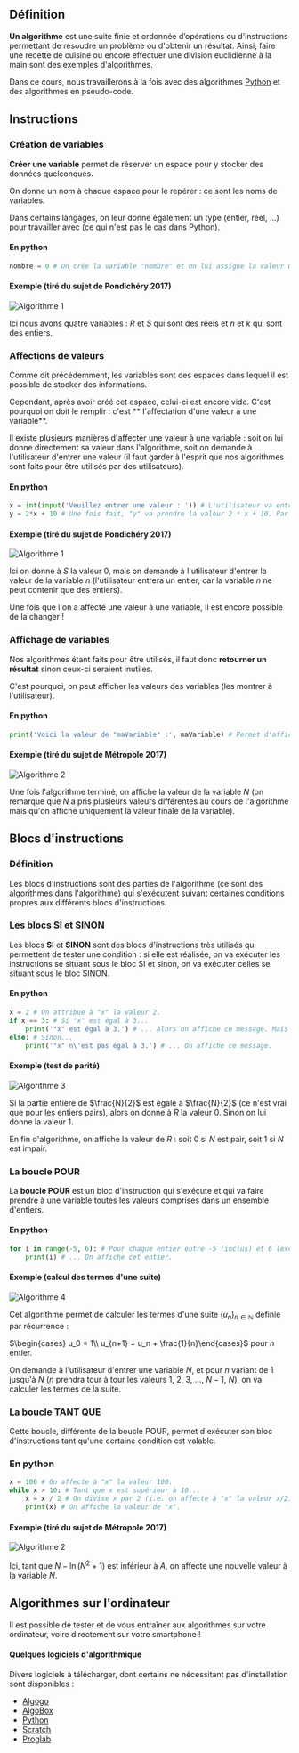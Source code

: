 ## Définition

**Un algorithme** est une suite finie et ordonnée d’opérations ou d'instructions permettant de résoudre un problème ou
d'obtenir un résultat. Ainsi, faire une recette de cuisine ou encore effectuer une division euclidienne à la main sont
des exemples d'algorithmes.

Dans ce cours, nous travaillerons à la fois avec des algorithmes [Python](https://python.org) et des algorithmes en
pseudo-code.

## Instructions

### Création de variables

**Créer une variable** permet de réserver un espace pour y stocker des données quelconques.

On donne un nom à chaque espace pour le repérer : ce sont les noms de variables.

Dans certains langages, on leur donne également un type (entier, réel, ...) pour travailler avec (ce qui n'est pas le
cas dans Python).

<bubble variant="formula">

#### En python

```python
nombre = 0 # On crée la variable "nombre" et on lui assigne la valeur 0. chaine = 'Bonjour' # On crée la variable "chaine" et on lui assigne la valeur 'Bonjour'.
```

</bubble>

<bubble variant="tip">

#### Exemple (tiré du sujet de Pondichéry 2017)

![Algorithme 1](/img/lessons/premiere/algorithmique/algorithme-1.png)

Ici nous avons quatre variables : $R$ et $S$ qui sont des réels et $n$ et $k$ qui sont des entiers.

</bubble>

### Affections de valeurs

Comme dit précédemment, les variables sont des espaces dans lequel il est possible de stocker des informations.

Cependant, après avoir créé cet espace, celui-ci est encore vide. C'est pourquoi on doit le remplir : c'est **
l'affectation d'une valeur à une variable**.

Il existe plusieurs manières d'affecter une valeur à une variable : soit on lui donne directement sa valeur dans
l'algorithme, soit on demande à l'utilisateur d'entrer une valeur (il faut garder à l'esprit que nos algorithmes sont
faits pour être utilisés par des utilisateurs).

<bubble variant="formula">

#### En python

```python
x = int(input('Veuillez entrer une valeur : ')) # L'utilisateur va entrer une valeur, on va la convertir en entier et on va affecter celui-ci à notre variable "x".
y = 2*x + 10 # Une fois fait, "y" va prendre la valeur 2 * x + 10. Par exemple, si l'utilisateur entre "10", "y" vaudra 30.
```

</bubble>

<bubble variant="tip">

#### Exemple (tiré du sujet de Pondichéry 2017)

![Algorithme 1](/img/lessons/premiere/algorithmique/algorithme-1.png)

Ici on donne à $S$ la valeur $0$, mais on demande à l'utilisateur d'entrer la valeur de la variable $n$ (l'utilisateur
entrera un entier, car la variable $n$ ne peut contenir que des entiers).

</bubble>

Une fois que l'on a affecté une valeur à une variable, il est encore possible de la changer !

### Affichage de variables

Nos algorithmes étant faits pour être utilisés, il faut donc **retourner un résultat** sinon ceux-ci seraient inutiles.

C'est pourquoi, on peut afficher les valeurs des variables (les montrer à l'utilisateur).

<bubble variant="formula">

#### En python

```python
print('Voici la valeur de "maVariable" :', maVariable) # Permet d'afficher la valeur de "maVariable".
```

</bubble>

<bubble variant="tip">

#### Exemple (tiré du sujet de Métropole 2017)

![Algorithme 2](/img/lessons/premiere/algorithmique/algorithme-2.png)

Une fois l'algorithme terminé, on affiche la valeur de la variable $N$ (on remarque que $N$ a pris plusieurs valeurs
différentes au cours de l'algorithme mais qu'on affiche uniquement la valeur finale de la variable).

</bubble>

## Blocs d'instructions

### Définition

Les blocs d'instructions sont des parties de l'algorithme (ce sont des algorithmes dans l'algorithme) qui s'exécutent
suivant certaines conditions propres aux différents blocs d'instructions.

### Les blocs SI et SINON

Les blocs **SI** et **SINON** sont des blocs d'instructions très utilisés qui permettent de tester une condition : si
elle est réalisée, on va exécuter les instructions se situant sous le bloc SI et sinon, on va exécuter celles se situant
sous le bloc SINON.

<bubble variant="formula">

#### En python

```python
x = 2 # On attribue à "x" la valeur 2.
if x == 3: # Si "x" est égal à 3...
    print('"x" est égal à 3.') # ... Alors on affiche ce message. Mais ici, "x" vaut 2 donc ce message ne sera jamais affiché.
else: # Sinon...
    print('"x" n\'est pas égal à 3.') # ... On affiche ce message.
```

</bubble>

<bubble variant="tip">

#### Exemple (test de parité)

![Algorithme 3](/img/lessons/premiere/algorithmique/algorithme-3.png)

Si la partie entière de $\frac{N}{2}$ est égale à $\frac{N}{2}$ (ce n'est vrai que pour les entiers pairs), alors on
donne à $R$ la valeur 0. Sinon on lui donne la valeur 1.

En fin d'algorithme, on affiche la valeur de $R$ : soit 0 si $N$ est pair, soit 1 si $N$ est impair.

</bubble>

### La boucle POUR

La **boucle POUR** est un bloc d'instruction qui s'exécute et qui va faire prendre à une variable toutes les valeurs
comprises dans un ensemble d'entiers.

<bubble variant="formula">

#### En python

```python
for i in range(-5, 6): # Pour chaque entier entre -5 (inclus) et 6 (exclu)...
    print(i) # ... On affiche cet entier.
```

</bubble>

<bubble variant="tip">

#### Exemple (calcul des termes d'une suite)

![Algorithme 4](/img/lessons/premiere/algorithmique/algorithme-4.png)

Cet algorithme permet de calculer les termes d'une suite $(u_n)_{n \in \mathbb{N}}$ définie par récurrence :

$\begin{cases} u_0 = 1\\ u_{n+1} = u_n + \frac{1}{n}\end{cases}$ pour $n$ entier.

On demande à l'utilisateur d'entrer une variable $N$, et pour $n$ variant de 1 jusqu'à $N$ ($n$ prendra tour à tour les
valeurs 1, 2, 3, ..., $N-1$, $N$), on va calculer les termes de la suite.

</bubble>

### La boucle TANT QUE

Cette boucle, différente de la boucle POUR, permet d'exécuter son bloc d'instructions tant qu'une certaine condition est
valable.

<bubble variant="formula">

### En python

```python
x = 100 # On affecte à "x" la valeur 100.
while x > 10: # Tant que x est supérieur à 10...
    x = x / 2 # On divise x par 2 (i.e. on affecte à "x" la valeur x/2).
    print(x) # On affiche la valeur de "x".
```

</bubble>

<bubble variant="tip">

#### Exemple (tiré du sujet de Métropole 2017)

![Algorithme 2](/img/lessons/premiere/algorithmique/algorithme-2.png)

Ici, tant que $N - \ln(N^2 + 1)$ est inférieur à $A$, on affecte une nouvelle valeur à la variable $N$.

</bubble>

## Algorithmes sur l'ordinateur

Il est possible de tester et de vous entraîner aux algorithmes sur votre ordinateur, voire directement sur votre
smartphone !

<bubble variant="tip">

#### Quelques logiciels d'algorithmique

Divers logiciels à télécharger, dont certains ne nécessitant pas d'installation sont disponibles :

* [Algogo](https://www.algogo.xyz)
* [AlgoBox](http://www.xm1math.net/algobox/)
* [Python](https://python.org)
* [Scratch](https://scratch.mit.edu/)
* [Proglab](http://proglab.fr/)

</bubble>

